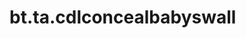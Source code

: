 <div itemscope itemtype="http://developers.google.com/ReferenceObject">
<meta itemprop="name" content="bt.ta.cdlconcealbabyswall" />
<meta itemprop="path" content="Stable" />
</div>

# bt.ta.cdlconcealbabyswall

<!-- Insert buttons and diff -->

<table class="tfo-notebook-buttons tfo-api nocontent" align="left">

</table>





<pre class="devsite-click-to-copy prettyprint lang-py tfo-signature-link">
<code>bt.ta.cdlconcealbabyswall(
    *args, **kwargs
) -> np.array
</code></pre>



<!-- Placeholder for "Used in" -->
